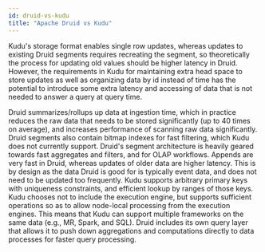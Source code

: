 ```yaml
---
id: druid-vs-kudu
title: "Apache Druid vs Kudu"
---
```


<!--
  ~ Licensed to the Apache Software Foundation (ASF) under one
  ~ or more contributor license agreements.  See the NOTICE file
  ~ distributed with this work for additional information
  ~ regarding copyright ownership.  The ASF licenses this file
  ~ to you under the Apache License, Version 2.0 (the
  ~ "License"); you may not use this file except in compliance
  ~ with the License.  You may obtain a copy of the License at
  ~
  ~   http://www.apache.org/licenses/LICENSE-2.0
  ~
  ~ Unless required by applicable law or agreed to in writing,
  ~ software distributed under the License is distributed on an
  ~ "AS IS" BASIS, WITHOUT WARRANTIES OR CONDITIONS OF ANY
  ~ KIND, either express or implied.  See the License for the
  ~ specific language governing permissions and limitations
  ~ under the License.
  -->


Kudu's storage format enables single row updates, whereas updates to existing Druid segments requires recreating the segment, so theoretically
the process for updating old values should be higher latency in Druid. However, the requirements in Kudu for maintaining extra head space to store
updates as well as organizing data by id instead of time has the potential to introduce some extra latency and accessing
of data that is not needed to answer a query at query time.

Druid summarizes/rollups up data at ingestion time, which in practice reduces the raw data that needs to be
stored significantly (up to 40 times on average), and increases performance of scanning raw data significantly.
Druid segments also contain bitmap indexes for fast filtering, which Kudu does not currently support.
Druid's segment architecture is heavily geared towards fast aggregates and filters, and for OLAP workflows. Appends are very
fast in Druid, whereas updates of older data are higher latency. This is by design as the data Druid is good for is typically event data,
and does not need to be updated too frequently. Kudu supports arbitrary primary keys with uniqueness constraints, and
efficient lookup by ranges of those keys. Kudu chooses not to include the execution engine, but supports sufficient
operations so as to allow node-local processing from the execution engines. This means that Kudu can support multiple frameworks on the same data (e.g., MR, Spark, and SQL).
Druid includes its own query layer that allows it to push down aggregations and computations directly to data processes for faster query processing.
